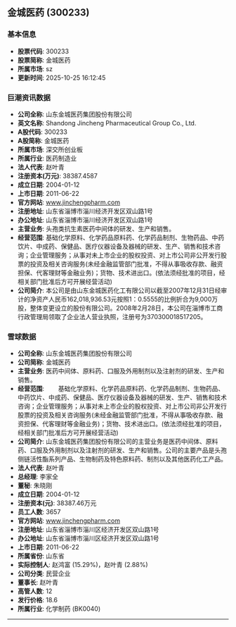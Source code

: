 ## 金城医药 (300233)

### 基本信息

- **股票代码**: 300233
- **股票简称**: 金城医药
- **所属市场**: sz
- **更新时间**: 2025-10-25 16:12:45

### 巨潮资讯数据

- **公司全称**: 山东金城医药集团股份有限公司
- **英文名称**: Shandong Jincheng Pharmaceutical Group Co., Ltd.
- **A股代码**: 300233
- **A股简称**: 金城医药
- **所属市场**: 深交所创业板
- **所属行业**: 医药制造业
- **法人代表**: 赵叶青
- **注册资本(万元)**: 38387.4587
- **成立日期**: 2004-01-12
- **上市日期**: 2011-06-22
- **官方网站**: www.jinchengpharm.com
- **注册地址**: 山东省淄博市淄川经济开发区双山路1号
- **办公地址**: 山东省淄博市淄川经济开发区双山路1号
- **主营业务**: 头孢类抗生素医药中间体的研发、生产和销售。
- **经营范围**: 基础化学原料、化学药品原料药、化学药品制剂、生物药品、中药饮片、中成药、保健品、医疗仪器设备及器械的研发、生产、销售和技术咨询；企业管理服务；从事对未上市企业的股权投资、对上市公司非公开发行股票的投资及相关咨询服务(未经金融监管部门批准，不得从事吸收存款、融资担保、代客理财等金融业务)；货物、技术进出口。(依法须经批准的项目，经相关部门批准后方可开展经营活动)
- **公司简介**: 本公司是由山东金城医药化工有限公司以截至2007年12月31日经审计的净资产人民币162,018,936.53元按照1：0.5555的比例折合为9,000万股，整体变更设立的股份有限公司。2008年2月28日，本公司在淄博市工商行政管理局领取了企业法人营业执照，注册号为370300018517205。

### 雪球数据

- **公司全称**: 山东金城医药集团股份有限公司
- **公司简称**: 金城医药
- **主营业务**: 医药中间体、原料药、口服及外用制剂以及注射剂的研发、生产和销售。
- **经营范围**: 　　基础化学原料、化学药品原料药、化学药品制剂、生物药品、中药饮片、中成药、保健品、医疗仪器设备及器械的研发、生产、销售和技术咨询；企业管理服务；从事对未上市企业的股权投资、对上市公司非公开发行股票的投资及相关咨询服务(未经金融监管部门批准，不得从事吸收存款、融资担保、代客理财等金融业务)；货物、技术进出口。(依法须经批准的项目，经相关部门批准后方可开展经营活动)
- **公司简介**: 山东金城医药集团股份有限公司的主营业务是医药中间体、原料药、口服及外用制剂以及注射剂的研发、生产和销售。公司的主要产品是头孢侧链活性酯系列产品、生物制药及特色原料药、制剂以及其他医药化工产品。
- **法人代表**: 赵叶青
- **总经理**: 李家全
- **董秘**: 朱晓刚
- **成立日期**: 2004-01-12
- **注册资本(元)**: 38387.46万元
- **员工人数**: 3657
- **官方网站**: www.jinchengpharm.com
- **注册地址**: 山东省淄博市淄川区经济开发区双山路1号
- **办公地址**: 山东省淄博市淄川区经济开发区双山路1号
- **上市日期**: 2011-06-22
- **所属省份**: 山东省
- **实际控制人**: 赵鸿富 (15.29%)，赵叶青 (2.88%)
- **公司分类**: 民营企业
- **董事长**: 赵叶青
- **高管人数**: 12
- **发行价格**: 18.6
- **所属行业**: 化学制药 (BK0040)

---